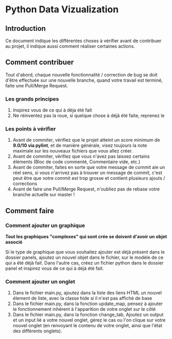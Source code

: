 # Python Data Vizualization

## Introduction
Ce document indique les différentes choses à vérifier avant de contribuer au projet, il indique aussi comment réaliser certaines actions.

## Comment contribuer
Tout d'abord, chaque nouvelle fonctionnalité / correction de bug se doit d'être effectuée sur une nouvelle branche, quand votre travail est terminé, faite une Pull/Merge Request.

### Les grands principes

1. Inspirez vous de ce qui à déja été fait
2. Ne réinventez pas la roue, si quelque chose à déjà été faite, reprenez le

### Les points à vérifier

1. Avant de commiter, vérifiez que le projet atteint un score minimum de **9.0/10 via pylint**, et de manière générale, visez toujours la note maximale sur les nouveaux fichiers que vous allez créer.
2. Avant de commiter, vérifiez que vous n'avez pas laissez certains éléments (Bloc de code commenté, Commentaire vide, etc.)
3. Avant de commiter, faites en sorte que votre message de commit aie un réel sens, si vous n'arrivez pas à trouver un message de commit, c'est peut être que votre commit est trop grosse et contient plusieurs ajouts / corrections
4. Avant de faire une Pull/Merge Request, n'oubliez pas de rebase votre branche actuelle sur master !

## Comment faire

### Comment ajouter un graphique
**Tout les graphiques "complexes" qui sont crée se doivent d'avoir un objet associé**

Si le type de graphique que vous souhaitez ajouter est déjà présent dans le dossier panels, ajoutez un nouvel objet dans le fichier, sur le modèle de ce qui a été déjà fait.
Dans l'autre cas, créez un fichier python dans le dossier panel et inspirez vous de ce qui à déjà été fait.

### Comment ajouter un onglet

1. Dans le fichier main.py, ajoutez dans la liste des liens HTML un nouvel élement de liste, avec la classe hide si il n'est pas affiché de base
2. Dans le fichier main.py, dans la fonction update_map, pensez à ajouter le fonctionnement inhérent à l'apparition de votre onglet sur le côté
3. Dans le fichier main.py, dans la fonction change_tab, Ajoutez un output et un input lié a votre nouvel onglet, gérez le cas ou l'on clique sur votre nouvel onglet (en renvoyant le contenu de votre onglet, ainsi que l'état des différents onglets).